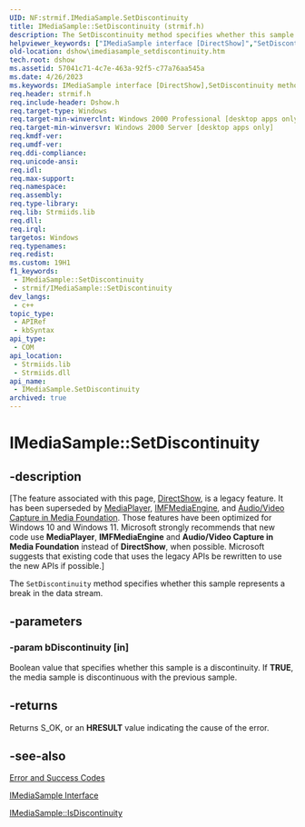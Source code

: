 ```yaml
---
UID: NF:strmif.IMediaSample.SetDiscontinuity
title: IMediaSample::SetDiscontinuity (strmif.h)
description: The SetDiscontinuity method specifies whether this sample represents a break in the data stream.
helpviewer_keywords: ["IMediaSample interface [DirectShow]","SetDiscontinuity method","IMediaSample.SetDiscontinuity","IMediaSample::SetDiscontinuity","IMediaSampleSetDiscontinuity","SetDiscontinuity","SetDiscontinuity method [DirectShow]","SetDiscontinuity method [DirectShow]","IMediaSample interface","dshow.imediasample_setdiscontinuity","strmif/IMediaSample::SetDiscontinuity"]
old-location: dshow\imediasample_setdiscontinuity.htm
tech.root: dshow
ms.assetid: 57041c71-4c7e-463a-92f5-c77a76aa545a
ms.date: 4/26/2023
ms.keywords: IMediaSample interface [DirectShow],SetDiscontinuity method, IMediaSample.SetDiscontinuity, IMediaSample::SetDiscontinuity, IMediaSampleSetDiscontinuity, SetDiscontinuity, SetDiscontinuity method [DirectShow], SetDiscontinuity method [DirectShow],IMediaSample interface, dshow.imediasample_setdiscontinuity, strmif/IMediaSample::SetDiscontinuity
req.header: strmif.h
req.include-header: Dshow.h
req.target-type: Windows
req.target-min-winverclnt: Windows 2000 Professional [desktop apps only]
req.target-min-winversvr: Windows 2000 Server [desktop apps only]
req.kmdf-ver: 
req.umdf-ver: 
req.ddi-compliance: 
req.unicode-ansi: 
req.idl: 
req.max-support: 
req.namespace: 
req.assembly: 
req.type-library: 
req.lib: Strmiids.lib
req.dll: 
req.irql: 
targetos: Windows
req.typenames: 
req.redist: 
ms.custom: 19H1
f1_keywords:
 - IMediaSample::SetDiscontinuity
 - strmif/IMediaSample::SetDiscontinuity
dev_langs:
 - c++
topic_type:
 - APIRef
 - kbSyntax
api_type:
 - COM
api_location:
 - Strmiids.lib
 - Strmiids.dll
api_name:
 - IMediaSample.SetDiscontinuity
archived: true
---
```


# IMediaSample::SetDiscontinuity


## -description

\[The feature associated with this page, [DirectShow](/windows/win32/directshow/directshow), is a legacy feature. It has been superseded by [MediaPlayer](/uwp/api/Windows.Media.Playback.MediaPlayer), [IMFMediaEngine](/windows/win32/api/mfmediaengine/nn-mfmediaengine-imfmediaengine), and [Audio/Video Capture in Media Foundation](/windows/win32/medfound/audio-video-capture-in-media-foundation). Those features have been optimized for Windows 10 and Windows 11. Microsoft strongly recommends that new code use **MediaPlayer**, **IMFMediaEngine** and **Audio/Video Capture in Media Foundation** instead of **DirectShow**, when possible. Microsoft suggests that existing code that uses the legacy APIs be rewritten to use the new APIs if possible.\]

The <code>SetDiscontinuity</code> method specifies whether this sample represents a break in the data stream.

## -parameters

### -param bDiscontinuity [in]

Boolean value that specifies whether this sample is a discontinuity. If <b>TRUE</b>, the media sample is discontinuous with the previous sample.

## -returns

Returns S_OK, or an <b>HRESULT</b> value indicating the cause of the error.

## -see-also

<a href="/windows/desktop/DirectShow/error-and-success-codes">Error and Success Codes</a>



<a href="/windows/desktop/api/strmif/nn-strmif-imediasample">IMediaSample Interface</a>



<a href="/windows/desktop/api/strmif/nf-strmif-imediasample-isdiscontinuity">IMediaSample::IsDiscontinuity</a>